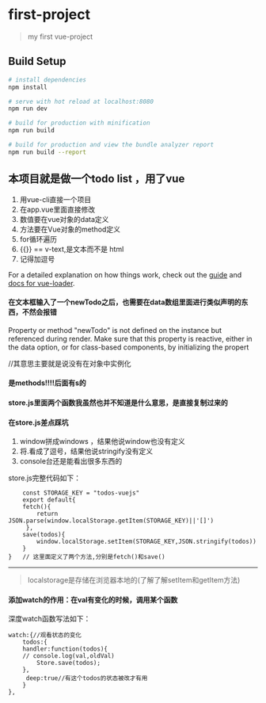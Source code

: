 # first-project

> my first vue-project

## Build Setup

``` bash
# install dependencies
npm install

# serve with hot reload at localhost:8080
npm run dev

# build for production with minification
npm run build

# build for production and view the bundle analyzer report
npm run build --report
```
## 本项目就是做一个todo  list ，用了vue
1. 用vue-cli直接一个项目 
2. 在app.vue里面直接修改 
3. 数值要在vue对象的data定义 
4. 方法要在Vue对象的method定义
5. for循环遍历
6. {{}} == v-text,是文本而不是 html
7. 记得加逗号

For a detailed explanation on how things work, check out the [guide](http://vuejs-templates.github.io/webpack/) and [docs for vue-loader](http://vuejs.github.io/vue-loader).


#### 在文本框输入了一个newTodo之后，也需要在data数组里面进行类似声明的东西，不然会报错
Property or method "newTodo" is not defined on the instance but referenced during render. Make sure that this property is reactive, either in the data option, or for class-based components, by initializing the propert

//其意思主要就是说没有在对象中实例化


#### 是methods!!!!后面有s的

#### store.js里面两个函数我虽然也并不知道是什么意思，是直接复制过来的
#### 在store.js差点踩坑

1. window拼成windows  ，结果他说window也没有定义
2. 将.看成了逗号，结果他说stringify没有定义
3. console台还是能看出很多东西的

store.js完整代码如下：

        const STORAGE_KEY = "todos-vuejs"
        export default{
        fetch(){
            return JSON.parse(window.localStorage.getItem(STORAGE_KEY)||'[]')
         },
        save(todos){
            window.localStorage.setItem(STORAGE_KEY,JSON.stringify(todos))
        }
    }   // 这里面定义了两个方法,分别是fetch()和save()
    
************************* 
>localstorage是存储在浏览器本地的(了解了解setItem和getItem方法)

#### 添加watch的作用：在val有变化的时候，调用某个函数
深度watch函数写法如下：

    watch:{//观看状态的变化
        todos:{
        handler:function(todos){
        // console.log(val,oldVal)
            Store.save(todos);
        },
         deep:true//有这个todos的状态被改才有用
        }
    },

